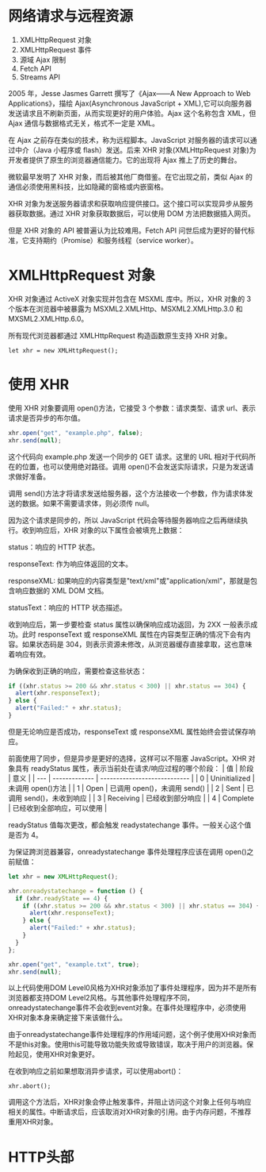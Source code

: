 # 网络请求与远程资源

1. XMLHttpRequest 对象
2. XMLHttpRequest 事件
3. 源域 Ajax 限制
4. Fetch API
5. Streams API

2005 年，Jesse Jasmes Garrett 撰写了《Ajax——A New Approach to Web Applications》，描绘 Ajax(Asynchronous JavaScript + XML),它可以向服务器发送请求且不刷新页面，从而实现更好的用户体验。Ajax 这个名称包含 XML，但 Ajax 通信与数据格式无关，格式不一定是 XML。

在 Ajax 之前存在类似的技术，称为远程脚本。JavaScript 对服务器的请求可以通过中介（Java 小程序或 flash）发送。后来 XHR 对象(XMLHttpRequest 对象)为开发者提供了原生的浏览器通信能力。它的出现将 Ajax 推上了历史的舞台。

微软最早发明了 XHR 对象，而后被其他厂商借鉴。在它出现之前，类似 Ajax 的通信必须使用黑科技，比如隐藏的窗格或内嵌窗格。

XHR 对象为发送服务器请求和获取响应提供接口。这个接口可以实现异步从服务器获取数据。通过 XHR 对象获取数据后，可以使用 DOM 方法把数据插入网页。

但是 XHR 对象的 API 被普遍认为比较难用。Fetch API 问世后成为更好的替代标准，它支持期约（Promise）和服务线程（service worker）。

# XMLHttpRequest 对象

XHR 对象通过 ActiveX 对象实现并包含在 MSXML 库中。所以，XHR 对象的 3 个版本在浏览器中被暴露为 MSXML2.XMLHttp、MSXML2.XMLHttp.3.0
和 MXSML2.XMLHttp.6.0。

所有现代浏览器都通过 XMLHttpRequest 构造函数原生支持 XHR 对象。

```
let xhr = new XMLHttpRequest();
```

# 使用 XHR

使用 XHR 对象要调用 open()方法，它接受 3 个参数：请求类型、请求 url、表示请求是否异步的布尔值。

```js
xhr.open("get", "example.php", false);
xhr.send(null);
```

这个代码向 example.php 发送一个同步的 GET 请求。这里的 URL 相对于代码所在的位置，也可以使用绝对路径。调用 open()不会发送实际请求，只是为发送请求做好准备。

调用 send()方法才将请求发送给服务器，这个方法接收一个参数，作为请求体发送的数据。如果不需要请求体，则必须传 null。

因为这个请求是同步的，所以 JavaScript 代码会等待服务器响应之后再继续执行。收到响应后，XHR 对象的以下属性会被填充上数据：

status：响应的 HTTP 状态。

responseText: 作为响应体返回的文本。

responseXML: 如果响应的内容类型是"text/xml"或"application/xml"，那就是包含响应数据的 XML DOM 文档。

statusText：响应的 HTTP 状态描述。

收到响应后，第一步要检查 status 属性以确保响应成功返回，为 2XX 一般表示成功。此时 responseText 或 responseXML 属性在内容类型正确的情况下会有内容。如果状态码是 304，则表示资源未修改，从浏览器缓存直接拿取，这也意味着响应有效。

为确保收到正确的响应，需要检查这些状态：

```js
if ((xhr.status >= 200 && xhr.status < 300) || xhr.status == 304) {
  alert(xhr.responseText);
} else {
  alert("Failed:" + xhr.status);
}
```

但是无论响应是否成功，responseText 或 responseXML 属性始终会尝试保存响应。

前面使用了同步，但是异步是更好的选择，这样可以不阻塞 JavaScript。XHR 对象具有 readyStatus 属性，表示当前处在请求/响应过程的哪个阶段：
| 值 | 阶段 | 意义 |
| --- | ------------- | ---------------------------- |
| 0 | Uninitialized | 未调用 open()方法 |
| 1 | Open | 已调用 open()，未调用 send() |
| 2 | Sent | 已调用 send()，未收到响应 |
| 3 | Receiving | 已经收到部分响应 |
| 4 | Complete | 已经收到全部响应，可以使用 |

readyStatus 值每次更改，都会触发 readystatechange 事件。一般关心这个值是否为 4。

为保证跨浏览器兼容，onreadystatechange 事件处理程序应该在调用 open()之前赋值：

```js
let xhr = new XMLHttpRequest();

xhr.onreadystatechange = function () {
  if (xhr.readyState == 4) {
    if ((xhr.status >= 200 && xhr.status < 300) || xhr.status == 304) {
      alert(xhr.responseText);
    } else {
      alert("Failed:" + xhr.status);
    }
  }
};

xhr.open("get", "example.txt", true);
xhr.send(null);
```

以上代码使用DOM Level0风格为XHR对象添加了事件处理程序，因为并不是所有浏览器都支持DOM Level2风格。与其他事件处理程序不同，onreadystatechange事件不会收到event对象。在事件处理程序中，必须使用XHR对象本身来确定接下来该做什么。

由于onreadystatechange事件处理程序的作用域问题，这个例子使用XHR对象而不是this对象。使用this可能导致功能失败或导致错误，取决于用户的浏览器。保险起见，使用XHR对象更好。

在收到响应之前如果想取消异步请求，可以使用abort()：
```
xhr.abort();
```
调用这个方法后，XHR对象会停止触发事件，并阻止访问这个对象上任何与响应相关的属性。中断请求后，应该取消对XHR对象的引用。由于内存问题，不推荐重用XHR对象。

# HTTP头部

